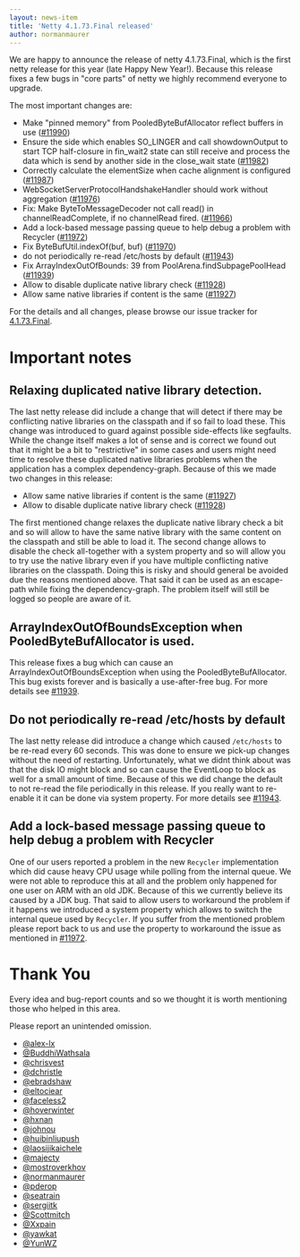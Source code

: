```yaml
---
layout: news-item
title: 'Netty 4.1.73.Final released'
author: normanmaurer
---
```


We are happy to announce the release of netty 4.1.73.Final, which is the first netty release for this year (late Happy New Year!). Because this release fixes a few bugs in "core parts" of netty we highly recommend everyone to upgrade. 

The most important changes are:

* Make "pinned memory" from PooledByteBufAllocator reflect buffers in use ([#11990](https://github.com/netty/netty/pull/11990))
* Ensure the side which enables SO_LINGER and call showdownOutput to start TCP half-closure in fin_wait2 state can still receive and process the data which is send by another side in the close_wait state ([#11982](https://github.com/netty/netty/pull/11982))
* Correctly calculate the elementSize when cache alignment is configured ([#11987](https://github.com/netty/netty/pull/11987))
* WebSocketServerProtocolHandshakeHandler should work without aggregation ([#11976](https://github.com/netty/netty/pull/11976))
* Fix: Make ByteToMessageDecoder not call read() in channelReadComplete, if no channelRead fired. ([#11966](https://github.com/netty/netty/pull/11966))
* Add a lock-based message passing queue to help debug a problem with Recycler ([#11972](https://github.com/netty/netty/pull/11972))
* Fix ByteBufUtil.indexOf(buf, buf) ([#11970](https://github.com/netty/netty/pull/11970))
* do not periodically re-read /etc/hosts by default ([#11943](https://github.com/netty/netty/pull/11943))
* Fix ArrayIndexOutOfBounds: 39 from PoolArena.findSubpagePoolHead ([#11939](https://github.com/netty/netty/pull/11939))
* Allow to disable duplicate native library check ([#11928](https://github.com/netty/netty/pull/11928))
* Allow same native libraries if content is the same ([#11927](https://github.com/netty/netty/pull/11927))

For the details and all changes, please browse our issue tracker for [4.1.73.Final](https://github.com/netty/netty/issues?page=1&q=is%3Aclosed+milestone%3A4.1.73.Final).

# Important notes

## Relaxing duplicated native library detection.

The last netty release did include a change that will detect if there may be conflicting native libraries on the classpath and if so fail to load these. This change was introduced to guard against possible side-effects like segfaults. While the change itself makes a lot of sense and is correct we found out that it might be a bit to "restrictive" in some cases and users might need time to resolve these duplicated native libraries problems when the application has a complex dependency-graph. Because of this we made two changes in this release:

* Allow same native libraries if content is the same ([#11927](https://github.com/netty/netty/pull/11927))
* Allow to disable duplicate native library check ([#11928](https://github.com/netty/netty/pull/11928))

The first mentioned change relaxes the duplicate native library check a bit and so will allow to have the same native library with the same content on the classpath and still be able to load it. 
The second change allows to disable the check all-together with a system property and so will allow you to try use the native library even if you have multiple conflicting native libraries on the classpath. Doing this is risky and should general be avoided due the reasons mentioned above. That said it can be used as an escape-path while fixing the dependency-graph. The problem itself will still be logged so people are aware of it.

## ArrayIndexOutOfBoundsException when PooledByteBufAllocator is used.

This release fixes a bug which can cause an ArrayIndexOutOfBoundsException when using the PooledByteBufAllocator. This bug exists forever and is basically a use-after-free bug. For more details see [#11939](https://github.com/netty/netty/pull/11939).

## Do not periodically re-read /etc/hosts by default

The last netty release did introduce a change which caused `/etc/hosts` to be re-read every 60 seconds. This was done to ensure we pick-up changes without the need of restarting. Unfortunately, what we didnt think about was that the disk IO might block and so can cause the EventLoop to block as well for a small amount of time. Because of this we did change the default to not re-read the file periodically in this release. If you really want to re-enable it it can be done via system property. For more details see [#11943](https://github.com/netty/netty/pull/11943).

## Add a lock-based message passing queue to help debug a problem with Recycler

One of our users reported a problem in the new `Recycler` implementation which did cause heavy CPU usage while polling from the internal queue. We were not able to reproduce this at all and the problem only happened for one user on ARM with an old JDK. Because of this we currently believe its caused by a JDK bug. That said to allow users to workaround the problem if it happens we introduced a system property which allows to switch the internal queue used by `Recycler`. 
If you suffer from the mentioned problem please report back to us and use the property to workaround the issue as mentioned in [#11972](https://github.com/netty/netty/pull/11972).

# Thank You

Every idea and bug-report counts and so we thought it is worth mentioning those who helped in this area.

Please report an unintended omission.

* [@alex-lx](https://github.com/alex-lx)
* [@BuddhiWathsala](https://github.com/BuddhiWathsala)
* [@chrisvest](https://github.com/chrisvest)
* [@dchristle](https://github.com/dchristle)
* [@ebradshaw](https://github.com/ebradshaw)
* [@eltociear](https://github.com/eltociear)
* [@faceless2](https://github.com/faceless2)
* [@hoverwinter](https://github.com/hoverwinter)
* [@hxnan](https://github.com/hxnan)
* [@johnou](https://github.com/johnou) 
* [@huibinliupush](https://github.com/huibinliupush)
* [@laosijikaichele](https://github.com/laosijikaichele)
* [@majecty](https://github.com/majecty)
* [@mostroverkhov](https://github.com/mostroverkhov)
* [@normanmaurer](https://github.com/normanmaurer)
* [@pderop](https://github.com/pderop)
* [@seatrain](https://github.com/seatrain)
* [@sergiitk](https://github.com/sergiitk)
* [@Scottmitch](https://github.com/Scottmitch)
* [@Xxpain](https://github.com/Xxpain)
* [@yawkat](https://github.com/yawkat)
* [@YunWZ](https://github.com/YunWZ)
